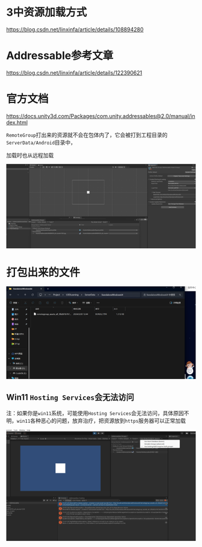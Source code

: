 # 3中资源加载方式

https://blog.csdn.net/linxinfa/article/details/108894280



# Addressable参考文章

https://blog.csdn.net/linxinfa/article/details/122390621

# 官方文档

https://docs.unity3d.com/Packages/com.unity.addressables@2.0/manual/index.html





`RemoteGroup`打出来的资源就不会在包体内了，它会被打到工程目录的`ServerData/Android`目录中，

加载时也从远程加载

![image-20240228123500609](assets/image-20240228123500609.png)

# 打包出来的文件

![image-20240228124447316](assets/image-20240228124447316.png)



## Win11 `Hosting Services`会无法访问

注：如果你是`win11`系统，可能使用`Hosting Services`会无法访问，具体原因不明，`win11`各种恶心的问题，放弃治疗，把资源放到`https`服务器可以正常加载



![image-20240228130149310](assets/image-20240228130149310.png)